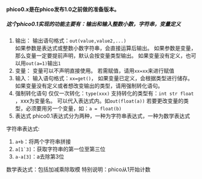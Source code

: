 #### phico0.x是在phico发布1.0之前做的准备版本。
##### 这个phico0.1实现的功能主要有：输出和输入整数小数，字符串，变量定义
1. 输出：
输出语句格式：```out(value,value2,...)```  
如果参数是表达式或整数小数字符串，会直接运算后输出。
如果参数是变量，那么变量一定要提前声明，默认会按变量类型输出。
如果变量没有定义，也可以用```out(a=1)```输出```1```
2. 变量：
变量可以不声明直接使用。
若需赋值，请用```xx=xx```来进行赋值
3. 输入：
输入语句格式：```xx=get()```，
如果变量已定义，会根据类型进行储存。
如果变量没有定义或者想改变输出的类型，请用强制转化语句。
4. 强制转化语句
仅仅一次转化：```type(xxx)``` 
支持转化的类型有：```int str float``` ，xxx为变量名。
可以代入表达式内。如```out(float(a))```
若要更改变量的类型，必须要用另一个变量，如：```a = float(b)```
5. 表达式
phico0.1表达式分为两种，一种为字符串表达式，一种为数学表达式

字符串表达式:
1. ```a+b```：将两个字符串拼接 
2. ```a[1`3]```：获取字符串的第一位至第三位
3. ```a-a[3]```：a去除第3位

数学表达式：包括加减乘除取模
特别说明：phico从1开始计数